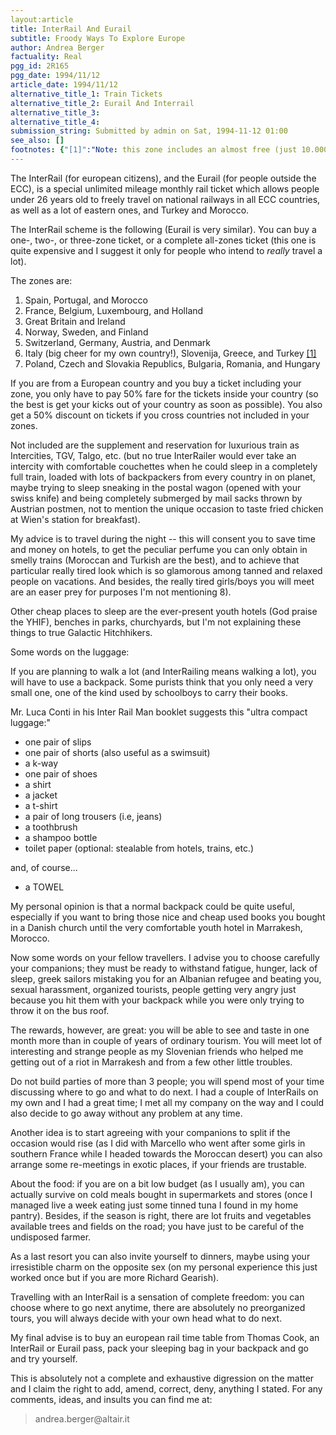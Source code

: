 ```yaml
---
layout:article
title: InterRail And Eurail
subtitle: Froody Ways To Explore Europe
author: Andrea Berger
factuality: Real
pgg_id: 2R165
pgg_date: 1994/11/12
article_date: 1994/11/12
alternative_title_1: Train Tickets
alternative_title_2: Eurail And Interrail
alternative_title_3: 
alternative_title_4: 
submission_string: Submitted by admin on Sat, 1994-11-12 01:00
see_also: []
footnotes: {"[1]":"Note: this zone includes an almost free (just 10.000 italian lir. portal fee) to and from Greece from Brindisi, Italy."}
---
```

<div>
<p>The InterRail (for european citizens), and the Eurail (for people outside the ECC), is a special unlimited mileage monthly rail ticket which allows people under 26 years old to freely travel on national railways in all ECC countries, as well as a lot of eastern ones, and Turkey and Morocco.</p>
<p>The InterRail scheme is the following (Eurail is very similar). You can buy a one-, two-, or three-zone ticket, or a complete all-zones ticket (this one is quite expensive and I suggest it only for people who intend to <em>really</em> travel a lot).</p>
<p>The zones are:</p>
<ol>
<li value="1">Spain, Portugal, and Morocco</li>
<li value="2">France, Belgium, Luxembourg, and Holland</li>
<li value="3">Great Britain and Ireland</li>
<li value="4">Norway, Sweden, and Finland</li>
<li value="5">Switzerland, Germany, Austria, and Denmark</li>
<li value="6">Italy (big cheer for my own country!), Slovenija, Greece, and Turkey <a href="#footnotes.1" class="footnote-link">[1]</a>
</li>
<li value="7">Poland, Czech and Slovakia Republics, Bulgaria, Romania, and Hungary</li>
</ol>
<p>If you are from a European country and you buy a ticket including your zone, you only have to pay 50% fare for the tickets inside your country (so the best is get your kicks out of your country as soon as possible). You also get a 50% discount on tickets if you cross countries not included in your zones.</p>
<p>Not included are the supplement and reservation for luxurious train as Intercities, TGV, Talgo, etc. (but no true InterRailer would ever take an intercity with comfortable couchettes when he could sleep in a completely full train, loaded with lots of backpackers from every country in on planet, maybe trying to sleep sneaking in the postal wagon (opened with your swiss knife) and being completely submerged by mail sacks thrown by Austrian postmen, not to mention the unique occasion to taste fried chicken at Wien's station for breakfast).</p>
<p>My advice is to travel during the night -- this will consent you to save time and money on hotels, to get the peculiar perfume you can only obtain in smelly trains (Moroccan and Turkish are the best), and to achieve that particular really tired look which is so glamorous among tanned and relaxed people on vacations. And besides, the really tired girls/boys you will meet are an easer prey for purposes I'm not mentioning 8).</p>
<p>Other cheap places to sleep are the ever-present youth hotels (God praise the YHIF), benches in parks, churchyards, but I'm not explaining these things to true Galactic Hitchhikers.</p>
<p>Some words on the luggage:</p>
<p>If you are planning to walk a lot (and InterRailing means walking a lot), you will have to use a backpack. Some purists think that you only need a very small one, one of the kind used by schoolboys to carry their books.</p>
<p>Mr. Luca Conti in his Inter Rail Man booklet suggests this "ultra compact luggage:"</p>
<ul>
<li>one pair of slips</li>
<li>one pair of shorts (also useful as a swimsuit)</li>
<li>a k-way</li>
<li>one pair of shoes</li>
<li>a shirt</li>
<li>a jacket</li>
<li>a t-shirt</li>
<li>a pair of long trousers (i.e, jeans)</li>
<li>a toothbrush</li>
<li>a shampoo bottle</li>
<li>toilet paper (optional: stealable from hotels, trains, etc.)</li>
</ul>
<p>and, of course...</p>
<ul>
<li>a TOWEL</li>
</ul>
<p>My personal opinion is that a normal backpack could be quite useful, especially if you want to bring those nice and cheap used books you bought in a Danish church until the very comfortable youth hotel in Marrakesh, Morocco.</p>
<p>Now some words on your fellow travellers. I advise you to choose carefully your companions; they must be ready to withstand fatigue, hunger, lack of sleep, greek sailors mistaking you for an Albanian refugee and beating you, sexual harassment, organized tourists, people getting very angry just because you hit them with your backpack while you were only trying to throw it on the bus roof.</p>
<p>The rewards, however, are great: you will be able to see and taste in one month more than in couple of years of ordinary tourism. You will meet lot of interesting and strange people as my Slovenian friends who helped me getting out of a riot in Marrakesh and from a few other little troubles.</p>
<p>Do not build parties of more than 3 people; you will spend most of your time discussing where to go and what to do next. I had a couple of InterRails on my own and I had a great time; I met all my company on the way and I could also decide to go away without any problem at any time.</p>
<p>Another idea is to start agreeing with your companions to split if the occasion would rise (as I did with Marcello who went after some girls in southern France while I headed towards the Moroccan desert) you can also arrange some re-meetings in exotic places, if your friends are trustable.</p>
<p>About the food: if you are on a bit low budget (as I usually am), you can actually survive on cold meals bought in supermarkets and stores (once I managed live a week eating just some tinned tuna I found in my home pantry). Besides, if the season is right, there are lot fruits and vegetables available trees and fields on the road; you have just to be careful of the undisposed farmer.</p>
<p>As a last resort you can also invite yourself to dinners, maybe using your irresistible charm on the opposite sex (on my personal experience this just worked once but if you are more Richard Gearish).</p>
<p>Travelling with an InterRail is a sensation of complete freedom: you can choose where to go next anytime, there are absolutely no preorganized tours, you will always decide with your own head what to do next.</p>
<p>My final advise is to buy an european rail time table from Thomas Cook, an InterRail or Eurail pass, pack your sleeping bag in your backpack and go and try yourself.</p>
<p>This is absolutely not a complete and exhaustive digression on the matter and I claim the right to add, amend, correct, deny, anything I stated. For any comments, ideas, and insults you can find me at:</p>
<blockquote>andrea.berger@altair.it</blockquote>
</div>
